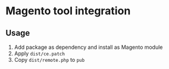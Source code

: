 # Magento tool integration

## Usage

1. Add package as dependency and install as Magento module
2. Apply `dist/ce.patch`
3. Copy `dist/remote.php` to `pub`
